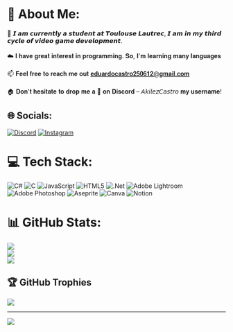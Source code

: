 # 💫 About Me:
🔭 𝙄 𝙖𝙢 𝙘𝙪𝙧𝙧𝙚𝙣𝙩𝙡𝙮 𝙖 𝙨𝙩𝙪𝙙𝙚𝙣𝙩 𝙖𝙩 𝙏𝙤𝙪𝙡𝙤𝙪𝙨𝙚 𝙇𝙖𝙪𝙩𝙧𝙚𝙘, 𝙄 𝙖𝙢 𝙞𝙣 𝙢𝙮 𝙩𝙝𝙞𝙧𝙙 𝙘𝙮𝙘𝙡𝙚 𝙤𝙛 𝙫𝙞𝙙𝙚𝙤 𝙜𝙖𝙢𝙚 𝙙𝙚𝙫𝙚𝙡𝙤𝙥𝙢𝙚𝙣𝙩.<br><br>☁️ 𝐈 𝐡𝐚𝐯𝐞 𝐠𝐫𝐞𝐚𝐭 𝐢𝐧𝐭𝐞𝐫𝐞𝐬𝐭 𝐢𝐧 𝐩𝐫𝐨𝐠𝐫𝐚𝐦𝐦𝐢𝐧𝐠. 𝐒𝐨, 𝐈'𝐦 𝐥𝐞𝐚𝐫𝐧𝐢𝐧𝐠 𝐦𝐚𝐧𝐲 𝐥𝐚𝐧𝐠𝐮𝐚𝐠𝐞𝐬<br><br>📫 𝐅𝐞𝐞𝐥 𝐟𝐫𝐞𝐞 𝐭𝐨 𝐫𝐞𝐚𝐜𝐡 𝐦𝐞 𝐨𝐮𝐭 𝐞𝐝𝐮𝐚𝐫𝐝𝐨𝐜𝐚𝐬𝐭𝐫𝐨𝟐𝟓𝟎𝟔𝟏𝟐@𝐠𝐦𝐚𝐢𝐥.𝐜𝐨𝐦<br><br>🏠 𝐃𝐨𝐧'𝐭 𝐡𝐞𝐬𝐢𝐭𝐚𝐭𝐞 𝐭𝐨 𝐝𝐫𝐨𝐩 𝐦𝐞 𝐚 👋 𝐨𝐧 𝐃𝐢𝐬𝐜𝐨𝐫𝐝 – 𝘈𝘬𝘪𝘭𝘦𝘻𝘊𝘢𝘴𝘵𝘳𝘰 𝐦𝐲 𝐮𝐬𝐞𝐫𝐧𝐚𝐦𝐞!


## 🌐 Socials:
[![Discord](https://img.shields.io/badge/Discord-%237289DA.svg?logo=discord&logoColor=white)](https://discord.gg/750843861835841607) [![Instagram](https://img.shields.io/badge/Instagram-%23E4405F.svg?logo=Instagram&logoColor=white)](https://instagram.com/eduardojesusjair) 

# 💻 Tech Stack:
![C#](https://img.shields.io/badge/c%23-%23239120.svg?style=plastic&logo=csharp&logoColor=white) ![C](https://img.shields.io/badge/c-%2300599C.svg?style=plastic&logo=c&logoColor=white) ![JavaScript](https://img.shields.io/badge/javascript-%23323330.svg?style=plastic&logo=javascript&logoColor=%23F7DF1E) ![HTML5](https://img.shields.io/badge/html5-%23E34F26.svg?style=plastic&logo=html5&logoColor=white) ![.Net](https://img.shields.io/badge/.NET-5C2D91?style=plastic&logo=.net&logoColor=white) ![Adobe Lightroom](https://img.shields.io/badge/Adobe%20Lightroom-31A8FF.svg?style=plastic&logo=Adobe%20Lightroom&logoColor=white) ![Adobe Photoshop](https://img.shields.io/badge/adobe%20photoshop-%2331A8FF.svg?style=plastic&logo=adobe%20photoshop&logoColor=white) ![Aseprite](https://img.shields.io/badge/Aseprite-FFFFFF?style=plastic&logo=Aseprite&logoColor=#7D929E) ![Canva](https://img.shields.io/badge/Canva-%2300C4CC.svg?style=plastic&logo=Canva&logoColor=white) ![Notion](https://img.shields.io/badge/Notion-%23000000.svg?style=plastic&logo=notion&logoColor=white)
# 📊 GitHub Stats:
![](https://github-readme-stats.vercel.app/api?username=Eduardo2506&theme=dark&hide_border=false&include_all_commits=true&count_private=true)<br/>
![](https://github-readme-streak-stats.herokuapp.com/?user=Eduardo2506&theme=dark&hide_border=false)<br/>
![](https://github-readme-stats.vercel.app/api/top-langs/?username=Eduardo2506&theme=dark&hide_border=false&include_all_commits=true&count_private=true&layout=compact)

## 🏆 GitHub Trophies
![](https://github-profile-trophy.vercel.app/?username=Eduardo2506&theme=radical&no-frame=false&no-bg=true&margin-w=4)

---
[![](https://visitcount.itsvg.in/api?id=Eduardo2506&icon=0&color=0)](https://visitcount.itsvg.in)

<!-- Proudly created with GPRM ( https://gprm.itsvg.in ) -->
